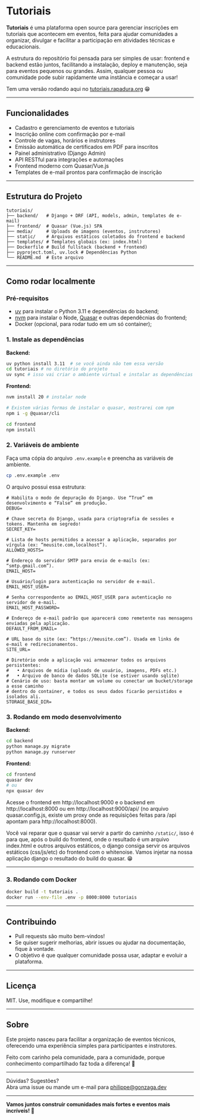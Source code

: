 # Tutoriais

**Tutoriais** é uma plataforma open source para gerenciar inscrições em tutoriais que acontecem em eventos, feita para ajudar comunidades a organizar, divulgar e facilitar a participação em atividades técnicas e educacionais.

A estrutura do repositório foi pensada para ser simples de usar: frontend e backend estão juntos, facilitando a instalação, deploy e manutenção, seja para eventos pequenos ou grandes. Assim, qualquer pessoa ou comunidade pode subir rapidamente uma instância e começar a usar!

Tem uma versão rodando aqui no [tutoriais.rapadura.org](https://tutoriais.rapadura.org/) 😁

---

## Funcionalidades

- Cadastro e gerenciamento de eventos e tutoriais
- Inscrição online com confirmação por e-mail
- Controle de vagas, horários e instrutores
- Emissão automática de certificados em PDF para inscritos
- Painel administrativo (Django Admin)
- API RESTful para integrações e automações
- Frontend moderno com Quasar/Vue.js
- Templates de e-mail prontos para confirmação de inscrição

---

## Estrutura do Projeto

```
tutoriais/
├── backend/   # Django + DRF (API, models, admin, templates de e-mail)
├── frontend/  # Quasar (Vue.js) SPA
├── media/     # Uploads de imagens (eventos, instrutores)
├── static/    # Arquivos estáticos coletados do frontend e backend
├── templates/ # Templates globais (ex: index.html)
├── Dockerfile # Build fullstack (backend + frontend)
├── pyproject.toml, uv.lock # Dependências Python
└── README.md  # Este arquivo
```

---

## Como rodar localmente

### Pré-requisitos

- [uv](https://github.com/astral-sh/uv) para instalar o Python 3.11 e dependências do backend;
- [nvm](https://github.com/nvm-sh/nvm) para instalar o Node, [Quasar](https://quasar.dev/start/quasar-cli/) e outras dependêcnias do frontend;
- Docker (opcional, para rodar tudo em um só container);

### 1. Instale as dependências

**Backend:**
```bash
uv python install 3.11  # se você ainda não tem essa versão
cd tutoriais # no diretório do projeto
uv sync # isso vai criar o ambiente virtual e instalar as dependências
```

**Frontend:**
```bash
nvm install 20 # instalar node

# Existem várias formas de instalar o quasar, mostrarei com npm
npm i -g @quasar/cli

cd frontend
npm install
```

### 2. Variáveis de ambiente

Faça uma cópia do arquivo `.env.example` e preencha as variáveis de ambiente.

```bash
cp .env.example .env
```

O arquivo possui essa estrutura:

```
# Habilita o modo de depuração do Django. Use “True” em desenvolvimento e “False” em produção.
DEBUG=

# Chave secreta do Django, usada para criptografia de sessões e tokens. Mantenha em segredo!
SECRET_KEY=

# Lista de hosts permitidos a acessar a aplicação, separados por vírgula (ex: “meusite.com,localhost”).
ALLOWED_HOSTS=

# Endereço do servidor SMTP para envio de e‑mails (ex: “smtp.gmail.com”).
EMAIL_HOST=

# Usuário/login para autenticação no servidor de e‑mail.
EMAIL_HOST_USER=

# Senha correspondente ao EMAIL_HOST_USER para autenticação no servidor de e‑mail.
EMAIL_HOST_PASSWORD=

# Endereço de e‑mail padrão que aparecerá como remetente nas mensagens enviadas pela aplicação.
DEFAULT_FROM_EMAIL=

# URL base do site (ex: “https://meusite.com”). Usada em links de e‑mail e redirecionamentos.
SITE_URL=

# Diretório onde a aplicação vai armazenar todos os arquivos persistentes:
#   • Arquivos de mídia (uploads de usuário, imagens, PDFs etc.)
#   • Arquivo de banco de dados SQLite (se estiver usando sqlite)
# Cenário de uso: basta montar um volume ou conectar um bucket/storage a esse caminho
# dentro do container, e todos os seus dados ficarão persistidos e isolados ali.
STORAGE_BASE_DIR=
```


### 3. Rodando em modo desenvolvimento

**Backend:**
```bash
cd backend
python manage.py migrate
python manage.py runserver
```

**Frontend:**
```bash
cd frontend
quasar dev
# ou
npx quasar dev
```

Acesse o frontend em http://localhost:9000 e o backend em http://localhost:8000 ou em http://localhost:9000/api/ (no arquivo quasar.config.js, existe um proxy onde as requisições feitas para /api apontam para http://localhost:8000).

Você vai reparar que o quasar vai servir a partir do caminho `/static/`, isso é para que, após o build do frontend, onde o resultado é um arquivo index.html e outros arquivos estáticos, o django consiga servir os arquivos estáticos (css/js/etc) do frontend com o whitenoise. Vamos injetar na nossa aplicação django o resultado do build do quasar. 😁

---

### 3. Rodando com Docker

```bash
docker build -t tutoriais .
docker run --env-file .env -p 8000:8000 tutoriais
```

---

## Contribuindo

- Pull requests são muito bem-vindos!
- Se quiser sugerir melhorias, abrir issues ou ajudar na documentação, fique à vontade.
- O objetivo é que qualquer comunidade possa usar, adaptar e evoluir a plataforma.

---

## Licença

MIT. Use, modifique e compartilhe!

---

## Sobre

Este projeto nasceu para facilitar a organização de eventos técnicos, oferecendo uma experiência simples para participantes e instrutores.

Feito com carinho pela comunidade, para a comunidade, porque conhecimento compartilhado faz toda a diferença! 💜

---

Dúvidas? Sugestões?  
Abra uma issue ou mande um e-mail para philippe@gonzaga.dev

---

**Vamos juntos construir comunidades mais fortes e eventos mais incríveis! 🚀**
